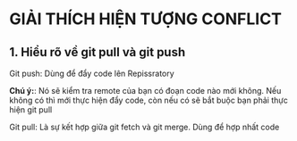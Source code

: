 # GIẢI THÍCH HIỆN TƯỢNG CONFLICT 
## 1. Hiểu rõ về git pull và git push 
Git push: Dùng để đẩy code lên Repissratory 

**Chú ý:**: Nó sẽ kiểm tra remote của bạn có đoạn code nào 
mới không. Nếu không có thì mới thực hiện đẩy code, còn nếu có sẽ bắt buộc bạn phải thực hiện git pull 

Git pull: Là sự kết hợp giữa git fetch và git merge. Dùng để hợp nhất code 